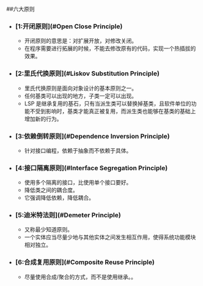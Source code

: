 ##六大原则

- ### [1:开闭原则](#Open Close Principle)
  - 开闭原则的意思是：对扩展开放，对修改关闭。
  - 在程序需要进行拓展的时候，不能去修改原有的代码，实现一个热插拔的效果。
  
- ### [2:里氏代换原则](#Liskov Substitution Principle)
  - 里氏代换原则是面向对象设计的基本原则之一。
  - 任何基类可以出现的地方，子类一定可以出现。
  - LSP 是继承复用的基石，只有当派生类可以替换掉基类，且软件单位的功能不受到影响时，基类才能真正被复用，而派生类也能够在基类的基础上增加新的行为。
  
- ### [3:依赖倒转原则](#Dependence Inversion Principle)
  - 针对接口编程，依赖于抽象而不依赖于具体。
 
- ### [4:接口隔离原则](#Interface Segregation Principle)
  - 使用多个隔离的接口，比使用单个接口要好。
  - 降低类之间的耦合度。
  - 它强调降低依赖，降低耦合。
  
- ### [5:迪米特法则](#Demeter Principle)
  - 又称最少知道原则。
  - 一个实体应当尽量少地与其他实体之间发生相互作用，使得系统功能模块相对独立。
  
- ### [6:合成复用原则](#Composite Reuse Principle)
  - 尽量使用合成/聚合的方式，而不是使用继承。。
 

  